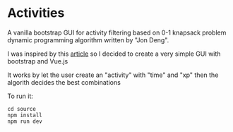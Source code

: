 # Activities
A vanilla bootstrap GUI for activity filtering based on 0-1 knapsack problem dynamic programming algorithm written by "Jon Deng".

I was inspired by this [article](https://medium.freecodecamp.com/a-dynamic-framework-for-finding-your-first-programming-job-b4eb0605b4f3#.1e7y65vz1) so I decided to create a very simple GUI with bootstrap and Vue.js

It works by let the user create an "activity" with "time" and "xp" then the algorith decides the best combinations

To run it:

```
cd source
npm install
npm run dev
```
